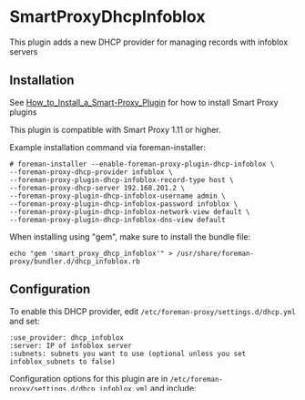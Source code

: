 # SmartProxyDhcpInfoblox

This plugin adds a new DHCP provider for managing records with infoblox servers

## Installation

See [How_to_Install_a_Smart-Proxy_Plugin](http://projects.theforeman.org/projects/foreman/wiki/How_to_Install_a_Smart-Proxy_Plugin)
for how to install Smart Proxy plugins

This plugin is compatible with Smart Proxy 1.11 or higher.

Example installation command via foreman-installer:

```
# foreman-installer --enable-foreman-proxy-plugin-dhcp-infoblox \
--foreman-proxy-dhcp-provider infoblox \
--foreman-proxy-plugin-dhcp-infoblox-record-type host \
--foreman-proxy-dhcp-server 192.168.201.2 \
--foreman-proxy-plugin-dhcp-infoblox-username admin \
--foreman-proxy-plugin-dhcp-infoblox-password infoblox \
--foreman-proxy-plugin-dhcp-infoblox-network-view default \
--foreman-proxy-plugin-dhcp-infoblox-dns-view default
```

When installing using "gem", make sure to install the bundle file:

    echo "gem 'smart_proxy_dhcp_infoblox'" > /usr/share/foreman-proxy/bundler.d/dhcp_infoblox.rb

## Configuration

To enable this DHCP provider, edit `/etc/foreman-proxy/settings.d/dhcp.yml` and set:

    :use_provider: dhcp_infoblox
    :server: IP of infoblox server
    :subnets: subnets you want to use (optional unless you set infoblox_subnets to false)

Configuration options for this plugin are in `/etc/foreman-proxy/settings.d/dhcp_infoblox.yml` and include:

* username: API Username
* password: API Password
* record_type: host / fixedaddress (see different record types chapter)
* used_ips_search_type: record_type / used

## Different record types
The main difference between host and fixedaddress is that a host record already includes the dns records. It's an infoblox object that includes dhcp/a record/ptr records. If you use the host objects there is no need to use a dns smart proxy. Everything gets handled inside the dhcp smart proxy. This does however limit functionality. You can't delete conflicting records or you can't change dns names using foreman gui. Beware when editing host objects manually in infoblox, once you delete a host in foreman all associated host objects get deleted.

If you chose to use fixedaddress you'll need to use the infoblox dns smart proxy (https://github.com/theforeman/smart_proxy_dns_infoblox) if you want to manage dns records.

## Used IP search type
When using "record_type" here, used IPs will be looked up among the record type you select on the record_type setting (host or fixedaddress). So everything which is not a host or a fixedaddress (depending on the setting), will be defined as free and can be selected as an IP to provision a host.
If the IP is used by just a DNS A entry for example, this can lead to conflicts. If "used" is set here, any usage of an IP will mark it as used and the IP will not be selected as free ip to provision a host.
Usages without a mac address will get a dummy mac address ("00:00:00:00:00:00"), when Foreman looks for "all_hosts".

## SSL

The plugin enforces HTTPS server certificate verification. Follow a standard CA cert installation procedure for your operating system. It's possible to either download the server certificate from Infoblox web UI or use openssl command to extract it from server response. Here are example steps for Red Hat compatible systems:

```
# update-ca-trust enable
# openssl s_client -showcerts -connect 192.168.201.2:443 </dev/null | openssl x509 -text >/etc/pki/ca-trust/source/anchors/infoblox.crt
# update-ca-trust extract
```

For Debian-compatible systems:

```
# openssl s_client -showcerts -connect 192.168.201.2:443 </dev/null | openssl x509 -text >/usr/local/share/ca-certificates/infoblox.crt
# update-ca-certificates
```

To test the CA certificate, a simple curl query can be used. This is a positive test:

```
# curl -u admin:infoblox https://192.168.201.2/wapi/v2.0/network
[
    {
        "_ref": "network/ZG5zLm5ldHdvcmskMTkyLjE2OC4yMDIuMC8yNC8w:192.168.202.0/24/default",
        "network": "192.168.202.0/24",
        "network_view": "default"
    }
]
```

And a negative one:

```
# curl -u admin:infoblox https://192.168.201.2/wapi/v2.0/network
curl: (60) SSL certificate problem: self signed certificate
```

## Contributing

Fork and send a Pull Request. Thanks!

## Copyright

Copyright (c) 2016 Klaas Demter

This program is free software: you can redistribute it and/or modify
it under the terms of the GNU General Public License as published by
the Free Software Foundation, either version 3 of the License, or
(at your option) any later version.

This program is distributed in the hope that it will be useful,
but WITHOUT ANY WARRANTY; without even the implied warranty of
MERCHANTABILITY or FITNESS FOR A PARTICULAR PURPOSE.  See the
GNU General Public License for more details.

You should have received a copy of the GNU General Public License
along with this program.  If not, see <http://www.gnu.org/licenses/>.

